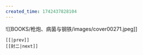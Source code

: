 ```yaml
---
created_time: 1742437828104
---
```

 

![[BOOKS/枪炮、病菌与钢铁/images/cover00271.jpeg]]

```booknav
[[|prev]]
[[封二|next]]
```